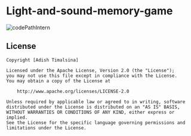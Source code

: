 # Light-and-sound-memory-game






![codePathIntern](https://user-images.githubusercontent.com/97929111/160266700-46ae34dd-b534-47fd-b981-0a158ecafb3f.gif)









## License

    Copyright [Adish Timalsina]

    Licensed under the Apache License, Version 2.0 (the "License");
    you may not use this file except in compliance with the License.
    You may obtain a copy of the License at

        http://www.apache.org/licenses/LICENSE-2.0

    Unless required by applicable law or agreed to in writing, software
    distributed under the License is distributed on an "AS IS" BASIS,
    WITHOUT WARRANTIES OR CONDITIONS OF ANY KIND, either express or implied.
    See the License for the specific language governing permissions and
    limitations under the License.
